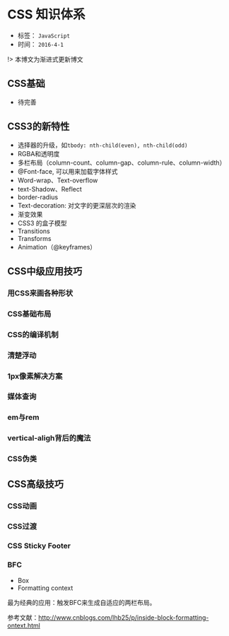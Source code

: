 # CSS 知识体系
- 标签： `JavaScript`
- 时间： `2016-4-1`

!> 本博文为渐进式更新博文

## CSS基础
- 待完善

## CSS3的新特性

- 选择器的升级，如`tbody: nth-child(even), nth-child(odd)`
- RGBA和透明度
- 多栏布局（column-count、column-gap、column-rule、column-width）
- @Font-face, 可以用来加载字体样式
- Word-wrap、Text-overflow
- text-Shadow、Reflect
- border-radius
- Text-decoration: 对文字的更深层次的渲染
- 渐变效果
- CSS3 的盒子模型
- Transitions
- Transforms
- Animation（@keyframes）

## CSS中级应用技巧

### 用CSS来画各种形状
### CSS基础布局
### CSS的编译机制
### 清楚浮动
### 1px像素解决方案
### 媒体查询
### em与rem
### vertical-aligh背后的魔法
### CSS伪类

## CSS高级技巧

### CSS动画
### CSS过渡
### CSS Sticky Footer
### BFC

- Box
- Formatting context

最为经典的应用：触发BFC来生成自适应的两栏布局。

参考文献：http://www.cnblogs.com/lhb25/p/inside-block-formatting-ontext.html




